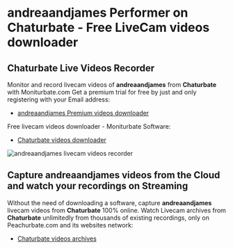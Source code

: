# andreaandjames Performer on Chaturbate - Free LiveCam videos downloader

## Chaturbate Live Videos Recorder

Monitor and record livecam videos of **andreaandjames** from **Chaturbate** with Moniturbate.com
Get a premium trial for free by just and only registering with your Email address:
* [andreaandjames Premium videos downloader](https://moniturbate.com/request-demo-licence-key.html)

Free livecam videos downloader - Moniturbate Software:
* [Chaturbate videos downloader](https://moniturbate.com/moniturbate-download-software.html)

![andreaandjames livecam videos recorder](https://peachurnet.com/templates/moniturbate-software.png)


## Capture andreaandjames videos from the Cloud and watch your recordings on Streaming

Without the need of downloading a software, capture **andreaandjames** livecam videos from **Chaturbate** 100% online.
Watch Livecam archives from **Chaturbate** unlimitedly from thousands of existing recordings, only on Peachurbate.com and its websites network:
* [Chaturbate videos archives](https://peachurnet.com/)